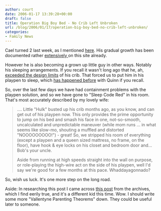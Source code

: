 ```yaml
---
author: court
date: 2006-01-17 13:39:28+00:00
draft: false
title: Operation Big Boy Bed - No Crib Left Unbroken
url: /blog/2006/01/17/operation-big-boy-bed-no-crib-left-unbroken/
categories:
- Family News
---
```


Cael turned 2 last week, as I mentioned [here](http://www.vallentyne.com/blog/archives/2006/01/caels_birthday.html).  His gradual growth has been documented rather [extensively ](http://www.vallentyne.com/blog/archives/2004/08/so_a_long_weeke.html)on this site already.

However he is also becoming a grown up little guy in other ways.  Notably his sleeping arrangements.  If you recall it wasn't long ago that he, ah, [exceeded the design limits](http://www.vallentyne.com/blog/archives/2005/09/timing_is_every.html) of his crib.  That forced us to put him in his playpen to sleep, which [has happened before](http://www.vallentyne.com/blog/archives/2004/02/well_that_was_p.html) with Quinn if you recall.

So, over the last few days we have had containment problems with the playpen solution, and so we have gone to "Sleep Code Red" in his room.  That's most accurately described by my lovely wife:



<blockquote>.... Little "Hulk" busted up his crib months ago, as you know, and can get out of his playpen now.  This only provides the prime opportunity to jump on his bed and smash his face in one, not-so-smooth, uncalculated and unpredictable maneuver (while mom runs ... in what seems like slow-mo, shouting a muffled and distorted "NOOOOOOOOO!") - great!  So, we stripped his room of everything (except a playpen and a queen sized mattress, no frame, on the floor), have hook & eye locks on his closet and bedroom door and... Bob's your uncle.

Aside from running at high speeds straight into the wall on purpose, or role-playing the high-wire act on the side of his playpen, well I'd say we're good for a few months at this pace.  Whaddayagonnado?</blockquote>



So, wish us luck.  It's one more step on the long road.

Aside:  In researching this post I came across [this post](http://www.vallentyne.com/blog/archives/2004/02/well_the_skatin.html) from the archives, which I find eerily true, and it's a different kid this time.  Wow.  I should write some more "Vallentyne Parenting Theorems" down.  They could be useful later to someone.
